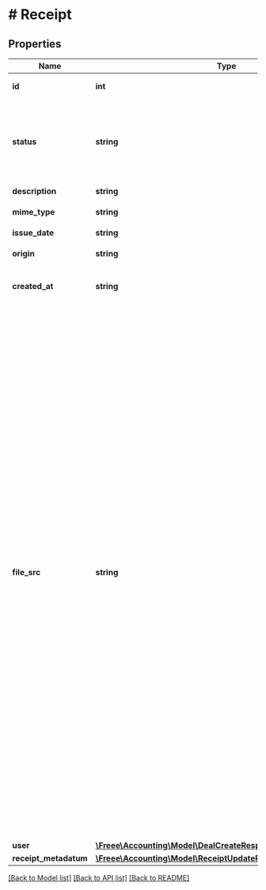 # # Receipt

## Properties

Name | Type | Description | Notes
------------ | ------------- | ------------- | -------------
**id** | **int** | 証憑ファイルID |
**status** | **string** | ステータス(confirmed:確認済み、deleted:削除済み、ignored:無視) |
**description** | **string** | メモ | [optional]
**mime_type** | **string** | MIMEタイプ |
**issue_date** | **string** | 発生日 | [optional]
**origin** | **string** | アップロード元種別 |
**created_at** | **string** | 作成日時（ISO8601形式） |
**file_src** | **string** | ファイルのダウンロードURL（freeeにログインした状態でのみ閲覧可能です。） &lt;br&gt; &lt;br&gt; file_srcは廃止予定の属性になります。&lt;br&gt; file_srcに替わり、証憑ファイルのダウンロード APIをご利用ください。&lt;br&gt; 証憑ファイルのダウンロードAPIを利用することで、以下のようになります。 &lt;ul&gt;   &lt;li&gt;アプリケーション利用者はfreee APIアプリケーションにログインしていれば、証憑ダウンロード毎にfreeeに改めてログインすることなくファイルが参照できるようになります。&lt;/li&gt; &lt;/ul&gt; |
**user** | [**\Freee\Accounting\Model\DealCreateResponseDealUser**](DealCreateResponseDealUser.md) |  |
**receipt_metadatum** | [**\Freee\Accounting\Model\ReceiptUpdateParamsReceiptMetadatum**](ReceiptUpdateParamsReceiptMetadatum.md) |  | [optional]

[[Back to Model list]](../../README.md#models) [[Back to API list]](../../README.md#endpoints) [[Back to README]](../../README.md)
